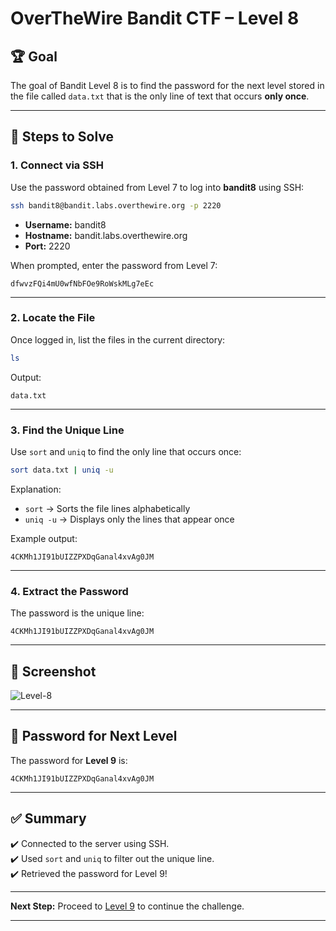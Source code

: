 
# OverTheWire Bandit CTF – Level 8

## 🏆 **Goal**  
The goal of Bandit Level 8 is to find the password for the next level stored in the file called `data.txt` that is the only line of text that occurs **only once**.  

---

## 🚀 **Steps to Solve**

### 1. **Connect via SSH**  
Use the password obtained from Level 7 to log into **bandit8** using SSH:

```bash
ssh bandit8@bandit.labs.overthewire.org -p 2220
```

- **Username:** bandit8  
- **Hostname:** bandit.labs.overthewire.org  
- **Port:** 2220  

When prompted, enter the password from Level 7:

```
dfwvzFQi4mU0wfNbFOe9RoWskMLg7eEc
```

---

### 2. **Locate the File**  
Once logged in, list the files in the current directory:

```bash
ls
```

Output:
```
data.txt
```

---

### 3. **Find the Unique Line**  
Use `sort` and `uniq` to find the only line that occurs once:

```bash
sort data.txt | uniq -u
```

Explanation:
- `sort` → Sorts the file lines alphabetically  
- `uniq -u` → Displays only the lines that appear once  

Example output:
```
4CKMh1JI91bUIZZPXDqGanal4xvAg0JM
```

---

### 4. **Extract the Password**  
The password is the unique line:

```
4CKMh1JI91bUIZZPXDqGanal4xvAg0JM
```

---

## 📸 **Screenshot**  
![Level-8](https://github.com/user-attachments/assets/8360a91c-2c5e-450b-a408-3ee5dac8f1c6)


---

## 🔑 **Password for Next Level**  
The password for **Level 9** is:

```
4CKMh1JI91bUIZZPXDqGanal4xvAg0JM
```

---

## ✅ **Summary**  
✔️ Connected to the server using SSH.  
✔️ Used `sort` and `uniq` to filter out the unique line.  
✔️ Retrieved the password for Level 9!  

---

**Next Step:** Proceed to [Level 9](https://overthewire.org/wargames/bandit/bandit9.html) to continue the challenge.  

---
